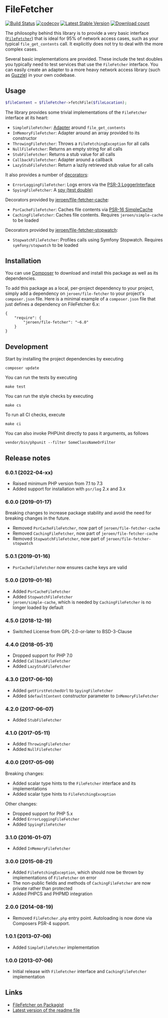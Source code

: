# FileFetcher

[![Build Status](https://img.shields.io/github/workflow/status/JeroenDeDauw/FileFetcher/CI)](https://github.com/JeroenDeDauw/FileFetcher/actions?query=workflow%3ACI)
[![codecov](https://codecov.io/gh/JeroenDeDauw/FileFetcher/branch/master/graph/badge.svg)](https://codecov.io/gh/JeroenDeDauw/FileFetcher)
[![Latest Stable Version](https://poser.pugx.org/jeroen/file-fetcher/version.png)](https://packagist.org/packages/jeroen/file-fetcher)
[![Download count](https://poser.pugx.org/jeroen/file-fetcher/d/total.png)](https://packagist.org/packages/jeroen/file-fetcher)

The philosophy behind this library is to provide a very basic interface
([`FileFetcher`](https://github.com/JeroenDeDauw/FileFetcher/blob/master/src/FileFetcher.php)) that is ideal for 95%
of network access cases, such as your typical `file_get_contents` call. It explicitly does not try to deal with the more complex cases.

Several basic implementations are provided. These include the test doubles you typically need to test services
that use the `FileFetcher` interface. You can easily create an adapter to a more heavy network access library
(such as [Guzzle](http://docs.guzzlephp.org/en/latest/)) in your own codebase.

## Usage

```php
$fileContent = $fileFetcher->fetchFile($fileLocation);
```

The library provides some trivial implementations of the `FileFetcher` interface at its heart:

* `SimpleFileFetcher`: [Adapter](https://en.wikipedia.org/wiki/Adapter_pattern) around `file_get_contents`
* `InMemoryFileFetcher`: Adapter around an array provided to its constructor
* `ThrowingFileFetcher`: Throws a `FileFetchingException` for all calls
* `NullFileFetcher`: Returns an empty string for all calls
* `StubFileFetcher`: Returns a stub value for all calls
* `CallbackFileFetcher`: Adapter around a callback
* `LazyStubFileFetcher`: Return a lazily retrieved stub value for all calls

It also provides a number of [decorators](https://en.wikipedia.org/wiki/Decorator_pattern):

* `ErrorLoggingFileFetcher`: Logs errors via the [PSR-3 LoggerInterface](https://www.php-fig.org/psr/psr-3/)
* `SpyingFileFetcher`: A [spy (test double)](https://www.entropywins.wtf/blog/2016/05/13/5-ways-to-write-better-mocks/)

Decorators provided by [jeroen/file-fetcher-cache](https://github.com/JeroenDeDauw/file-fetcher-cache):

* `PsrCacheFileFetcher`: Caches file contents via [PSR-16 SimpleCache](https://www.php-fig.org/psr/psr-16/)
* `CachingFileFetcher`: Caches file contents. Requires `jeroen/simple-cache` to be loaded

Decorators provided by [jeroen/file-fetcher-stopwatch](https://github.com/JeroenDeDauw/file-fetcher-stopwatch):

* `StopwatchFileFetcher`: Profiles calls using Symfony Stopwatch. Requires `symfony/stopwatch` to be loaded

## Installation

You can use [Composer](http://getcomposer.org/) to download and install
this package as well as its dependencies.

To add this package as a local, per-project dependency to your project, simply add a
dependency on `jeroen/file-fetcher` to your project's `composer.json` file.
Here is a minimal example of a `composer.json` file that just defines a dependency on
FileFetcher 6.x:

    {
        "require": {
            "jeroen/file-fetcher": "~6.0"
        }
    }

## Development

Start by installing the project dependencies by executing

    composer update

You can run the tests by executing

    make test
    
You can run the style checks by executing

    make cs
    
To run all CI checks, execute

    make ci
    
You can also invoke PHPUnit directly to pass it arguments, as follows

    vendor/bin/phpunit --filter SomeClassNameOrFilter

## Release notes

### 6.0.1 (2022-04-xx)

* Raised minimum PHP version from 7.1 to 7.3
* Added support for installation with `psr/log` 2.x and 3.x

### 6.0.0 (2019-01-17)

Breaking changes to increase package stability and avoid the need for breaking changes in the future.

* Removed `PsrCacheFileFetcher`, now part of `jeroen/file-fetcher-cache`
* Removed `CachingFileFetcher`, now part of `jeroen/file-fetcher-cache`
* Removed `StopwatchFileFetcher`, now part of `jeroen/file-fetcher-stopwatch`

### 5.0.1 (2019-01-16)

* `PsrCacheFileFetcher` now ensures cache keys are valid

### 5.0.0 (2019-01-16)

* Added `PsrCacheFileFetcher`
* Added `StopwatchFileFetcher`
* `jeroen/simple-cache`, which is needed by `CachingFileFetcher` is no longer loaded by default

### 4.5.0 (2018-12-19)

* Switched License from GPL-2.0-or-later to BSD-3-Clause 

### 4.4.0 (2018-05-31)

* Dropped support for PHP 7.0
* Added `CallbackFileFetcher`
* Added `LazyStubFileFetcher`

### 4.3.0 (2017-06-10)

* Added `getFirstFetchedUrl` to `SpyingFileFetcher`
* Added `$defaultContent` constructor parameter to `InMemoryFileFetcher`

### 4.2.0 (2017-06-07)

* Added `StubFileFetcher`

### 4.1.0 (2017-05-11)

* Added `ThrowingFileFetcher`
* Added `NullFileFetcher`

### 4.0.0 (2017-05-09)

Breaking changes:

* Added scalar type hints to the `FileFetcher` interface and its implementations
* Added scalar type hints to `FileFetchingException`

Other changes:

* Dropped support for PHP 5.x
* Added `ErrorLoggingFileFetcher`
* Added `SpyingFileFetcher`

### 3.1.0 (2016-01-07)

* Added `InMemoryFileFetcher`

### 3.0.0 (2015-08-21)

* Added `FileFetchingException`, which should now be thrown by implementations of `FileFetcher` on error
* The non-public fields and methods of `CachingFileFetcher` are now private rather than protected
* Added PHPCS and PHPMD integration

### 2.0.0 (2014-08-19)

* Removed `FileFetcher.php` entry point. Autoloading is now done via Composers PSR-4 support.

### 1.0.1 (2013-07-06)

* Added `SimpleFileFetcher` implementation

### 1.0.0 (2013-07-06)

* Initial release with `FileFetcher` interface and `CachingFileFetcher` implementation

## Links

* [FileFetcher on Packagist](https://packagist.org/packages/jeroen/file-fetcher)
* [Latest version of the readme file](https://github.com/JeroenDeDauw/FileFetcher/blob/master/README.md)
